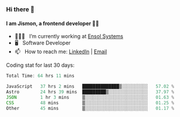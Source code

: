 ### Hi there 👋

#### I am Jismon, a frontend developer 👦🏻

- 🧑🏻‍💻   &nbsp; I’m currently working at <a href='https://www.ensolsystems.com/' target="_blank">Ensol Systems</a>
- 🖥   &nbsp; Software Developer
- 📫   &nbsp; How to reach me: <a href='https://www.linkedin.com/in/jismonthomas/'>LinkedIn</a> | <a href='mailto:hellojismonthomas@gmail.com'>Email</a>

Coding stat for last 30 days:
<!--START_SECTION:waka-->

```javascript
Total Time: 64 hrs 11 mins

JavaScript   37 hrs 2 mins   ██████████████▒░░░░░░░░░░   57.02 %
Astro        24 hrs 39 mins  █████████▒░░░░░░░░░░░░░░░   37.97 %
JSON         1 hr 3 mins     ▒░░░░░░░░░░░░░░░░░░░░░░░░   01.63 %
CSS          48 mins         ▒░░░░░░░░░░░░░░░░░░░░░░░░   01.25 %
Other        45 mins         ▒░░░░░░░░░░░░░░░░░░░░░░░░   01.17 %
```

<!--END_SECTION:waka-->

<!--
**jismonthomas/jismonthomas** is a ✨ _special_ ✨ repository because its `README.md` (this file) appears on your GitHub profile.

Here are some ideas to get you started:

- 🔭 I’m currently working on ...
- 🌱 I’m currently learning ...
- 👯 I’m looking to collaborate on ...
- 🤔 I’m looking for help with ...
- 💬 Ask me about ...
- 📫 How to reach me: ...
- 😄 Pronouns: ...
- ⚡ Fun fact: ...
-->
